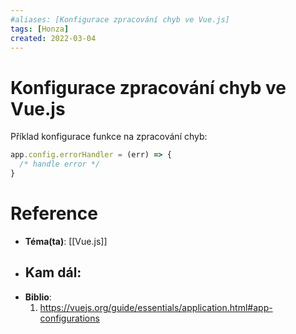 ```yaml
---
#aliases: [Konfigurace zpracování chyb ve Vue.js]
tags: [Honza]
created: 2022-03-04
---
```


# Konfigurace zpracování chyb ve Vue.js
Příklad konfigurace funkce na zpracování chyb:

```js
app.config.errorHandler = (err) => {
  /* handle error */
}
```


# Reference
- **Téma(ta)**: [[Vue.js]]
- **Kam dál**: 
	- 
- **Biblio**:
	1. https://vuejs.org/guide/essentials/application.html#app-configurations